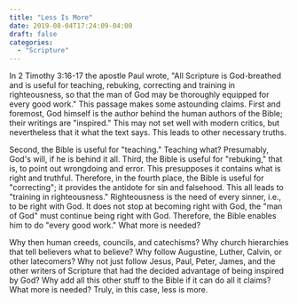 ```yaml
---
title: "Less Is More"
date: 2019-08-04T17:24:09-04:00
draft: false
categories:
  - "Scripture"
---
```


In 2 Timothy 3:16-17 the apostle Paul wrote, "All Scripture is God-breathed and is useful for teaching, rebuking, correcting and training in righteousness, so that the man of God may be thoroughly equipped for every good work." This passage makes some astounding claims. First and foremost, God himself is the author behind the human authors of the Bible; their writings are "inspired." This may not set well with modern critics, but nevertheless that it what the text says. This leads to other necessary truths.

Second, the Bible is useful for "teaching." Teaching what? Presumably, God's will, if he is behind it all. Third, the Bible is useful for "rebuking," that is, to point out wrongdoing and error. This presupposes it contains what is right and truthful. Therefore, in the fourth
place, the Bible is useful for "correcting"; it provides the antidote for sin and falsehood. This all leads to "training in righteousness." Righteousness is the need of every sinner, i.e., to be right with God. It does not stop at becoming right with God, the "man of God" must
continue being right with God. Therefore, the Bible enables him to do "every good work." What more is needed?

Why then human creeds, councils, and catechisms? Why church hierarchies that tell believers what to believe? Why follow Augustine, Luther, Calvin, or other latecomers? Why not just follow Jesus, Paul, Peter, James, and the other writers of Scripture that had the decided advantage of being inspired by God? Why add all this other stuff to the Bible if it can do all it claims? What more is needed? Truly, in this case, less is more.

